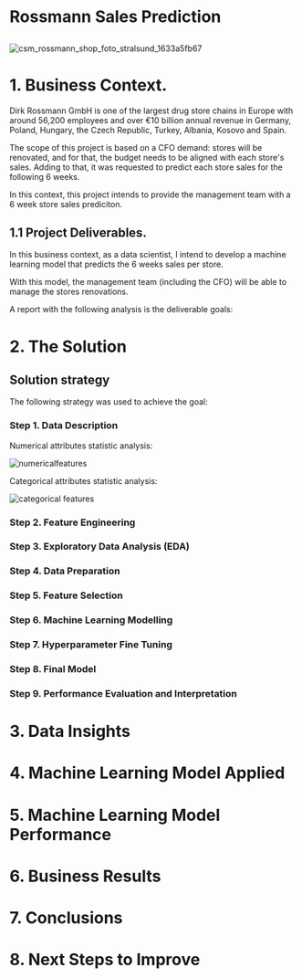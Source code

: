 # Rossmann Sales Prediction
## 
![csm_rossmann_shop_foto_stralsund_1633a5fb67](https://user-images.githubusercontent.com/68538809/148125358-4b61a4af-bc42-4901-8633-49aa49a984b5.png)


# 1. Business Context.

Dirk Rossmann GmbH is one of the largest drug store chains in Europe with around 56,200 employees and over €10 billion annual revenue in Germany, Poland, Hungary, the Czech Republic, Turkey, Albania, Kosovo and Spain. 

The scope of this project is based on a CFO demand: stores will be renovated, and for that, the budget needs to be aligned with each store's sales. Adding to that, it was requested to predict each store sales for the following 6 weeks.

In this context, this project intends to provide the management team with a 6 week store sales prediciton.

## 1.1 Project Deliverables.

In this business context, as a data scientist, I intend to develop a machine learning model that predicts the 6 weeks sales per store.
 
With this model, the management team (including the CFO) will be able to manage the stores renovations.

A report with the following analysis is the deliverable goals:


# 2. The Solution

## Solution strategy

The following strategy was used to achieve the goal:

### Step 1. Data Description


Numerical attributes statistic analysis:

 ![numericalfeatures]()

Categorical attributes statistic analysis:

![categorical features]()

### Step 2. Feature Engineering


### Step 3. Exploratory Data Analysis (EDA)


### Step 4. Data Preparation


### Step 5. Feature Selection


### Step 6. Machine Learning Modelling


### Step 7. Hyperparameter Fine Tuning


### Step 8. Final Model


### Step 9. Performance Evaluation and Interpretation


# 3. Data Insights

# 4. Machine Learning Model Applied


# 5. Machine Learning Model Performance


# 6. Business Results

# 7. Conclusions


# 8. Next Steps to Improve

